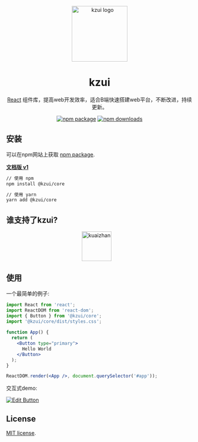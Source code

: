 <p align="center">
  <a href="https://material-ui.com/" rel="noopener" target="_blank"><img width="150" src="https://www.kuaizhan.com/v3/homepage/images/logo-kz.f6c18915.png" alt="kzui logo"></a></p>
</p>

<h1 align="center">kzui</h1>

<div align="center">

[React](https://reactjs.org/) 组件库，提高web开发效率，适合B端快速搭建web平台，不断改进，持续更新。

[![npm package](https://img.shields.io/npm/v/@kzui/core/latest.svg)](https://www.npmjs.com/package/@kzui/core)
[![npm downloads](https://img.shields.io/npm/dm/@kzui/core.svg)](https://www.npmjs.com/package/kzui/core)

</div>

## 安装

可以在npm网站上获取 [npm package](https://www.npmjs.com/package/kzui/core).

**[文档版 v1](http://cloud.kuaizhan.com/kzui)**
```sh
// 使用 npm
npm install @kzui/core

// 使用 yarn
yarn add @kzui/core
```

## 谁支持了kzui?

<p style="display: flex; justify-content: center;">
  <a href="http://www.kuaizhan.com" rel="noopener" target="_blank" style="margin-right: 16px;"><img height="80" src="https://www.kuaizhan.com/v3/homepage/images/logo-kz.f6c18915.png" alt="kuaizhan" title="UI Components for Productive Dev Teams" loading="lazy" /></a>
</p>

## 使用

一个最简单的例子:

```jsx
import React from 'react';
import ReactDOM from 'react-dom';
import { Button } from '@kzui/core';
import '@kzui/core/dist/styles.css';
 
function App() {
  return (
    <Button type="primary">
      Hello World
    </Button>
  );
}

ReactDOM.render(<App />, document.querySelector('#app'));
```

交互式demo:

[![Edit Button](https://codesandbox.io/static/img/play-codesandbox.svg)](https://codesandbox.io/s/kzui-button-96rtb?file=/src/App.js)

## License

[MIT license](/LICENSE).
